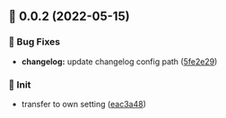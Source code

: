 ## :tada: 0.0.2 (2022-05-15)


### :bug: Bug Fixes

* **changelog:** update changelog config path ([5fe2e29](https://github.com/PicGo/bump-version/commit/5fe2e29))


### :pushpin: Init

* transfer to own setting ([eac3a48](https://github.com/PicGo/bump-version/commit/eac3a48))



